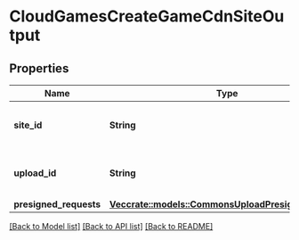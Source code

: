 # CloudGamesCreateGameCdnSiteOutput

## Properties

Name | Type | Description | Notes
------------ | ------------- | ------------- | -------------
**site_id** | **String** | A universally unique identifier. | 
**upload_id** | **String** | A universally unique identifier. | 
**presigned_requests** | [**Vec<crate::models::CommonsUploadPresignedRequest>**](CommonsUploadPresignedRequest.md) |  | 

[[Back to Model list]](../README.md#documentation-for-models) [[Back to API list]](../README.md#documentation-for-api-endpoints) [[Back to README]](../README.md)


